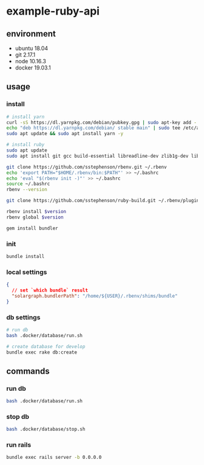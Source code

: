 # example-ruby-api

## environment

- ubuntu 18.04
- git 2.17.1
- node 10.16.3
- docker 19.03.1

## usage

### install

```sh
# install yarn
curl -sS https://dl.yarnpkg.com/debian/pubkey.gpg | sudo apt-key add -
echo "deb https://dl.yarnpkg.com/debian/ stable main" | sudo tee /etc/apt/sources.list.d/yarn.list
sudo apt update && sudo apt install yarn -y

# install ruby
sudo apt update
sudo apt install git gcc build-essential libreadline-dev zlib1g-dev libssl-dev libpq-dev -y

git clone https://github.com/sstephenson/rbenv.git ~/.rbenv
echo 'export PATH="$HOME/.rbenv/bin:$PATH"' >> ~/.bashrc
echo 'eval "$(rbenv init -)"' >> ~/.bashrc
source ~/.bashrc
rbenv --version

git clone https://github.com/sstephenson/ruby-build.git ~/.rbenv/plugins/ruby-build

rbenv install $version
rbenv global $version

gem install bundler
```

### init

```sh
bundle install
```

### local settings

```json
{
  // set `which bundle` result
  "solargraph.bundlerPath": "/home/${USER}/.rbenv/shims/bundle"
}
```

### db settings

```sh
# run db
bash .docker/database/run.sh

# create database for develop
bundle exec rake db:create
```

## commands

### run db

```sh
bash .docker/database/run.sh
```

### stop db

```sh
bash .docker/database/stop.sh
```

### run rails

```sh
bundle exec rails server -b 0.0.0.0
```
